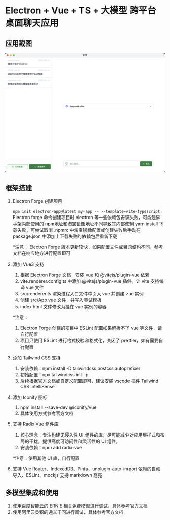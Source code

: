 # Electron + Vue + TS + 大模型 跨平台桌面聊天应用

## 应用截图
![应用截图](./src/assets/demo.png)

## 框架搭建

1. Electron Forge 创建项目

    `npm init electron-app@latest my-app -- --template=vite-typescript`
    Electron forge 命令创建项目时 electron 等一些依赖包安装失败，可能是脚手架内部使用的 npm地址和淘宝镜像地址不同导致其内部使用 yarn install 下载失败，可尝试取消 .npmrc 中淘宝镜像配置或创建失败后手动在 package.json 中添加上下载失败的依赖包后重新下载

    *注意： Electron Forge 版本更新较快，如果配置文件或目录结构不同，参考文档在响应地方进行配置即可

2. 添加 Vue3 支持

    1. 根据 Electron Forge 文档，安装 vue 和 @vitejs/plugin-vue 依赖
    2. vite.renderer.config.ts 中添加 @vitejs/plugin-vue 插件，让 vite 支持编译 vue 文件
    3. src/renderer.ts 渲染进程入口文件中引入 vue 并创建 vue 实例
    4. 创建 src/App.vue 文件，并写入测试模板
    5. index.html 文件修改为挂在 vue 实例的容器
    
    *注意：
    1. Electron Forge 创建的项目中 ESLint 配置如果解析不了 vue 等文件，请自行配置
    2. 项目只使用 ESLint 进行格式校验和格式化，关闭了 prettier，如有需要自行配置
    
3. 添加 Tailwind CSS 支持
    1. 安装依赖：npm install -D tailwindcss postcss autoprefixer
    2. 初始配置：npx tailwindcss init -p
    3. 后续根据官方文档或自定义配置即可，建议安装 vscode 插件 Tailwind CSS IntelliSense

4. 添加 Iconify 图标
    1. npm install --save-dev @iconify/vue
    2. 具体使用方式参考官方文档

5. 支持 Radix Vue 组件库
    1. 核心理念：专注构建无侵入性 UI 组件的库，尽可能减少对应用层样式和布局的干扰，提供高度可访问性和灵活性的 UI 组件。
    2. 安装依赖：npm add radix-vue
    
    *注意：使用其他 UI 库，自行配置
    
6. 支持 Vue Router、IndexedDB、Pinia、unplugin-auto-import 依赖的自动导入、ESLint、mockjs
   支持 markdown 高亮

## 多模型集成和使用

1. 使用百度智能云的 ERNIE 相关免费模型进行调试，具体参考官方文档
2. 使用阿里云灵积的通义千问进行调试，具体参考官方文档
